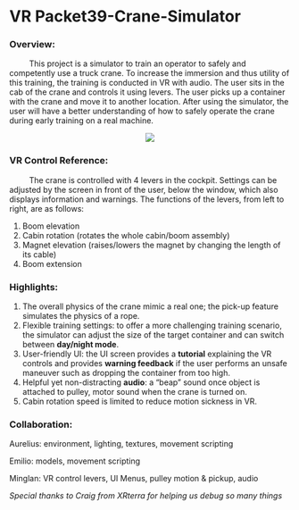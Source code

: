 # VR Packet39-Crane-Simulator

### Overview: <br>

&nbsp;&nbsp;&nbsp;&nbsp;&nbsp;&nbsp;&nbsp;&nbsp;&nbsp;This project is a simulator to train an operator to safely and competently use a truck crane. To increase the immersion and thus utility of this training, the training is conducted in VR with audio. The user sits in the cab of the crane and controls it using levers. The user picks up a container with the crane and move it to another location. After using the simulator, the user will have a better understanding of how to safely operate the crane during early training on a real machine.

<p align="center">
<img src="https://i.postimg.cc/c1csTxHJ/Screen-Shot-2020-07-26-at-7-35-48-AM.png"></p>
 

### VR Control Reference: <br>

&nbsp;&nbsp;&nbsp;&nbsp;&nbsp;&nbsp;&nbsp;&nbsp;&nbsp;The crane is controlled with 4 levers in the cockpit. Settings can be adjusted by the screen in front of the user, below the window, which also displays information and warnings. The functions of the levers, from left to right, are as follows:

1. Boom elevation
1. Cabin rotation (rotates the whole cabin/boom assembly)
3. Magnet elevation (raises/lowers the magnet by changing the length of its cable)
4. Boom extension

### Highlights: <br>

1. The overall physics of the crane mimic a real one; the pick-up feature simulates the physics of a rope.
2. Flexible training settings: to offer a more challenging training scenario, the simulator can adjust the size of the target container and can switch between **day/night mode**.
3. User-friendly UI: the UI screen provides a **tutorial** explaining the VR controls and provides **warning feedback** if the user performs an unsafe maneuver such as dropping the container from too high.
4. Helpful yet non-distracting **audio**: a “beap” sound once object is attached to pulley, motor sound when the crane is turned on.
5. Cabin rotation speed is limited to reduce motion sickness in VR.
	

		
### Collaboration: <br>

Aurelius: environment, lighting, textures, movement scripting
		
Emilio: models, movement scripting
		
Minglan: VR control levers, UI Menus, pulley motion & pickup, audio 
		
_Special thanks to Craig from XRterra for helping us debug so many things_
